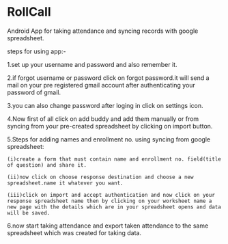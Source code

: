 RollCall
========

Android App for taking attendance and syncing records with google spreadsheet.

steps for using app:-

1.set up your username and password and also remember it.

2.if forgot username or password click on forgot password.it will send a mail on your pre registered gmail account after authenticating your password of gmail.

3.you can also change password after loging in click on settings icon.

4.Now first of all click on add buddy and add them manually or from syncing from your pre-created spreadsheet by clicking on import button.

5.Steps for adding names and enrollment no. using syncing from google spreadsheet:

    (i)create a form that must contain name and enrollment no. field(title of question) and share it.
    
    (ii)now click on choose response destination and choose a new spreadsheet.name it whatever you want.
    
    (iii)click on import and accept authentication and now click on your response spreadsheet name then by clicking on your worksheet name a new page with the details which are in your spreadsheet opens and data will be saved.
    
6.now start taking attendance and export taken attendance to the same spreadsheet which was created for taking data.
